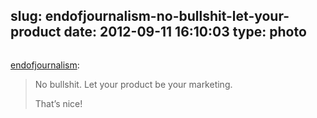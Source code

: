 slug: endofjournalism-no-bullshit-let-your-product
date: 2012-09-11 16:10:03
type: photo
---

<a href="https://twitter.com/wblau/status/243395482498498560/photo/1"><img src="{{@asset.url swerner/tumblr/2012-09-11-endofjournalism-no-bullshit-let-your-product-9092bc2950.jpeg}}" alt=""/></a>

[endofjournalism](http://endofjournalism.tumblr.com/post/30995178960/no-bullshit-let-your-product-be-your-marketing):

 
> No bullshit. Let your product be your marketing.
> 
>  That’s nice!
